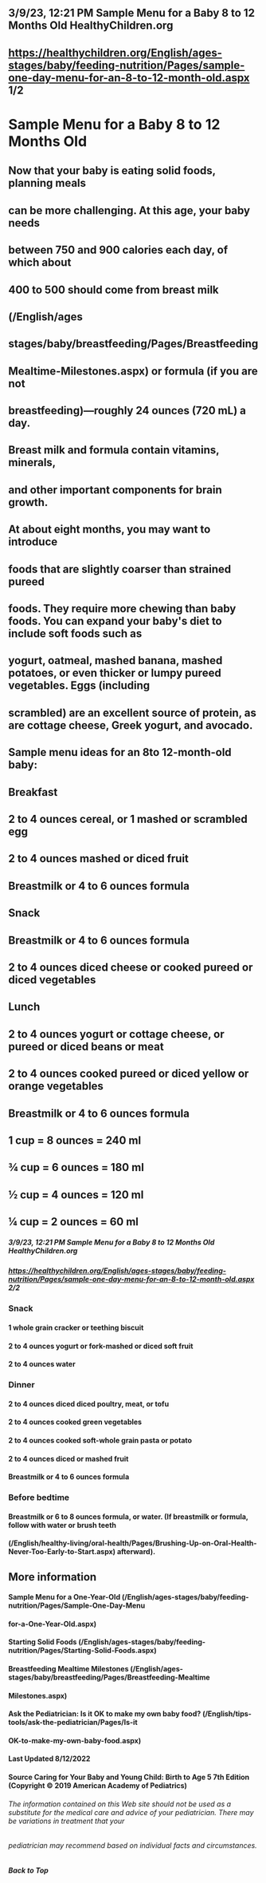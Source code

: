 ## 3/9/23, 12:21 PM Sample Menu for a Baby 8 to 12 Months Old HealthyChildren.org 

## https://healthychildren.org/English/ages-stages/baby/feeding-nutrition/Pages/sample-one-day-menu-for-an-8-to-12-month-old.aspx 1/2 

# Sample Menu for a Baby 8 to 12 Months Old 

## Now that your baby is eating solid foods, planning meals 

## can be more challenging. At this age, your baby needs 

## between 750 and 900 calories each day, of which about 

## 400 to 500 should come from breast milk 

## (/English/ages

## stages/baby/breastfeeding/Pages/Breastfeeding

## Mealtime-Milestones.aspx) or formula (if you are not 

## breastfeeding)—roughly 24 ounces (720 mL) a day. 

## Breast milk and formula contain vitamins, minerals, 

## and other important components for brain growth. 

## At about eight months, you may want to introduce 

## foods that are slightly coarser than strained pureed 

## foods. They require more chewing than baby foods. You can expand your baby's diet to include soft foods such as 

## yogurt, oatmeal, mashed banana, mashed potatoes, or even thicker or lumpy pureed vegetables. Eggs (including 

## scrambled) are an excellent source of protein, as are cottage cheese, Greek yogurt, and avocado. 

## Sample menu ideas for an 8to 12-month-old baby: 

## Breakfast 

## 2 to 4 ounces cereal, or 1 mashed or scrambled egg 

## 2 to 4 ounces mashed or diced fruit 

## Breastmilk or 4 to 6 ounces formula 

## Snack 

## Breastmilk or 4 to 6 ounces formula 

## 2 to 4 ounces diced cheese or cooked pureed or diced vegetables 

## Lunch 

## 2 to 4 ounces yogurt or cottage cheese, or pureed or diced beans or meat 

## 2 to 4 ounces cooked pureed or diced yellow or orange vegetables 

## Breastmilk or 4 to 6 ounces formula 

## 1 cup = 8 ounces = 240 ml 

## ¾ cup = 6 ounces = 180 ml 

## ½ cup = 4 ounces = 120 ml 

## ¼ cup = 2 ounces = 60 ml 


##### 3/9/23, 12:21 PM Sample Menu for a Baby 8 to 12 Months Old HealthyChildren.org 

##### https://healthychildren.org/English/ages-stages/baby/feeding-nutrition/Pages/sample-one-day-menu-for-an-8-to-12-month-old.aspx 2/2 

### Snack 

#### 1 whole grain cracker or teething biscuit 

#### 2 to 4 ounces yogurt or fork-mashed or diced soft fruit 

#### 2 to 4 ounces water 

### Dinner 

#### 2 to 4 ounces diced diced poultry, meat, or tofu 

#### 2 to 4 ounces cooked green vegetables 

#### 2 to 4 ounces cooked soft-whole grain pasta or potato 

#### 2 to 4 ounces diced or mashed fruit 

#### Breastmilk or 4 to 6 ounces formula 

### Before bedtime 

#### Breastmilk or 6 to 8 ounces formula, or water. (If breastmilk or formula, follow with water or brush teeth 

#### (/English/healthy-living/oral-health/Pages/Brushing-Up-on-Oral-Health-Never-Too-Early-to-Start.aspx) afterward). 

## More information 

#### Sample Menu for a One-Year-Old (/English/ages-stages/baby/feeding-nutrition/Pages/Sample-One-Day-Menu

#### for-a-One-Year-Old.aspx) 

#### Starting Solid Foods (/English/ages-stages/baby/feeding-nutrition/Pages/Starting-Solid-Foods.aspx) 

#### Breastfeeding Mealtime Milestones (/English/ages-stages/baby/breastfeeding/Pages/Breastfeeding-Mealtime

#### Milestones.aspx) 

#### Ask the Pediatrician: Is it OK to make my own baby food? (/English/tips-tools/ask-the-pediatrician/Pages/Is-it

#### OK-to-make-my-own-baby-food.aspx) 

#### Last Updated 8/12/2022 

#### Source Caring for Your Baby and Young Child: Birth to Age 5 7th Edition (Copyright © 2019 American Academy of Pediatrics) 

###### The information contained on this Web site should not be used as a substitute for the medical care and advice of your pediatrician. There may be variations in treatment that your 

###### pediatrician may recommend based on individual facts and circumstances. 

##### Back to Top 


